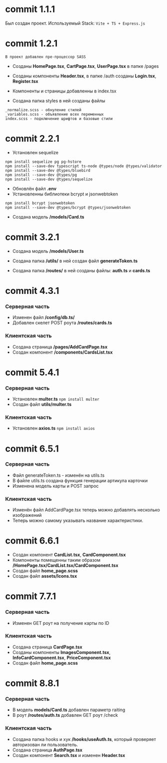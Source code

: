 # commit 1.1.1

Был создан проект. Используемый Stack: ```Vite + TS + Express.js```

# commit 1.2.1

```В проект добавлен пре-процессор SASS```

- Созданы **HomePage.tsx**, **CartPage.tsx**, **UserPage.tsx** в папке /pages
- Созданы компоненты **Header.tsx**, в папке /auth созданы **Login.tsx**, **Register.tsx**
- Компоненты и страницы добавленны в index.tsx

- Создана папка styles в ней созданы файлы

``` 
_normalize.scss - обнуление стилей
_variables.scss - объявление всех переменных
index.scss - подключение шрифтов и базовые стили 
```

# commit 2.2.1

- Установлен sequelize
```
npm install sequelize pg pg-hstore
npm install --save-dev typescript ts-node @types/node @types/validator
npm install --save-dev @types/bluebird
npm install --save-dev @types/pg
npm install --save-dev @types/sequelize
```
- Обновлён файл **.env**
- Установленны библиотеки bcrypt и jsonwebtoken
```
npm install bcrypt jsonwebtoken
npm install --save-dev @types/bcrypt @types/jsonwebtoken
```
- Создана модель **/models/Card.ts**

# commit 3.2.1

- Создана модель **/models/User.ts**

- Создана папка **/utils/** в ней создан файл **generateToken.ts**

- Создана папка **/routes/** в ней созданы файлы: **auth.ts** и **cards.ts**

# commit 4.3.1

### Серверная часть

- Изменен файл **/config/db.ts/**
- Добавлен скелет POST роута **/routes/cards.ts**

### Клиентская часть

- Создана страница **/pages/AddCardPage.tsx**
- Создан компонент **/components/CardsList.tsx**

# commit 5.4.1

### Серверная часть

- Установлен **multer.ts**
``` npm install multer ```
- Создан файл **utils/multer.ts**

### Клиентская часть

- Установлен **axios.ts**
```npm install axios```

# commit 6.5.1

### Серверная часть

- Файл generateToken.ts - изменён на utils.ts
- В файле utils.ts создана функция генерации артикула карточки
- Изменена модель карты и POST запрос

### Клиентская часть

- Изменён файл AddCardPage.tsx теперь можно добавлять несколько изображений
- Теперь можно самому указывать название характеристики.

# commit 6.6.1 

- Создан компонент **CardList.tsx**, **CardComponent.tsx**
- Компоненты помещенны таким образом **/HomePage.tsx/CardList.tsx/CardComponent.tsx**
- Создан файл **home_page.scss**
- Создан файл **assets/Icons.tsx**

# commit 7.7.1

### Серверная часть
- Изменен GET роут на получение карты по ID

### Клиентская часть
- Создана страница **CardPage.tsx**
- Созданы компоненты **ImagesComponent.tsx**, **InfoCardComponent.tsx**, **PriceComponent.tsx**
- Создан файл **home_page.scss**

# commit 8.8.1

### Серверная часть
- В модель **models/Card.ts** добавлен параметр raiting
- В роут **/routes/auth.ts** добавлен GET роут /check

### Клиентская часть 
- Создана папка hooks и хук **/hooks/useAuth.ts**, который проверяет авторизован ли пользователь.
- Создана страница **AuthPage.tsx**
- Создан компонент **Search.tsx** и изменен **Header.tsx**